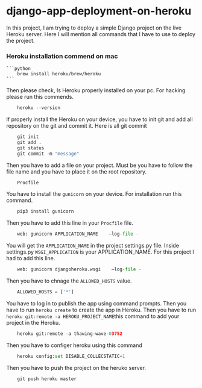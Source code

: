 # django-app-deployment-on-heroku

In this project, I am trying to deploy a simple Django project on the live Heroku server. Here I will mention all commands that I have to use to deploy the project.

### Heroku installation commend on mac

    ```python
        brew install heroku/brew/heroku
    ```

Then please check, Is Heroku properly installed on your pc. For hacking please run this commends.

```python
    heroku --version
```

If properly install the Heroku on your device, you have to init git and add all repository on the git and commit it. Here is all git commit

```python
    git init
    git add .
    git status
    git commit -m "message"
```

Then you have to add a file on your project. Must be you have to follow the file name and you have to place it on the root repository.

```python
    Procfile
```

You have to install the `gunicorn` on your device. For installation run this command.

```python
    pip3 install gunicorn
```

Then you have to add this line in your `Procfile` file.

```python
    web: gunicorn APPLICATION_NAME    —log-file -
```

You will get the `APPLICATION_NAME` in the project settings.py file. Inside settings.py `WSGI_APPLICATION` is your APPLICATION_NAME. For this project I had to add this line.

```python
    web: gunicorn djangoheroku.wsgi    —log-file -
```

Then you have to chnage the `ALLOWED_HOSTS` value.

```python
    ALLOWED_HOSTS = ['*']
```

You have to log in to publish the app using command prompts. Then you have to run `heroku create` to create the app in Heroku. Then you have to run `heroku git:remote -a HEROKU_PROJECT_NAME`this command to add your project in the Heroku.

```python
    heroku git:remote -a thawing-wave-03752
```

Then you have to configer heroku using this command

```python
    heroku config:set DISABLE_COLLECSTATIC=1
```

Then you have to push the project on the heruko server.

```python
    git push heroku master
```
